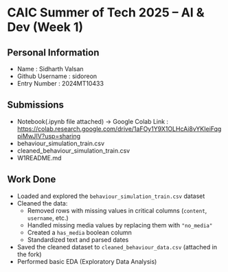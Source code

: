 # CAIC Summer of Tech 2025 – AI & Dev (Week 1)

## Personal Information
- Name : Sidharth Valsan
- Github Username : sidoreon
- Entry Number : 2024MT10433

## Submissions
- Notebook(.ipynb file attached) -> Google Colab Link : https://colab.research.google.com/drive/1aFOy1Y9X1OLHcAi8vYKIeiFqgpiMwJIV?usp=sharing
- behaviour_simulation_train.csv
- cleaned_behaviour_simulation_train.csv
- W1README.md

## Work Done
- Loaded and explored the `behaviour_simulation_train.csv` dataset
- Cleaned the data:
  - Removed rows with missing values in critical columns (`content`, `username`, etc.)
  - Handled missing media values by replacing them with `"no_media"`
  - Created a `has_media` boolean column
  - Standardized text and parsed dates
- Saved the cleaned dataset to `cleaned_behaviour_data.csv` (attached in the fork)
- Performed basic EDA (Exploratory Data Analysis)
